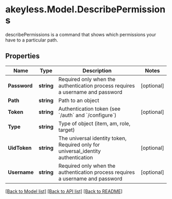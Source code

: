 # akeyless.Model.DescribePermissions
describePermissions is a command that shows which permissions your have to a particular path.
## Properties

Name | Type | Description | Notes
------------ | ------------- | ------------- | -------------
**Password** | **string** | Required only when the authentication process requires a username and password | [optional] 
**Path** | **string** | Path to an object | 
**Token** | **string** | Authentication token (see &#x60;/auth&#x60; and &#x60;/configure&#x60;) | [optional] 
**Type** | **string** | Type of object (item, am, role, target) | 
**UidToken** | **string** | The universal identity token, Required only for universal_identity authentication | [optional] 
**Username** | **string** | Required only when the authentication process requires a username and password | [optional] 

[[Back to Model list]](../README.md#documentation-for-models) [[Back to API list]](../README.md#documentation-for-api-endpoints) [[Back to README]](../README.md)


